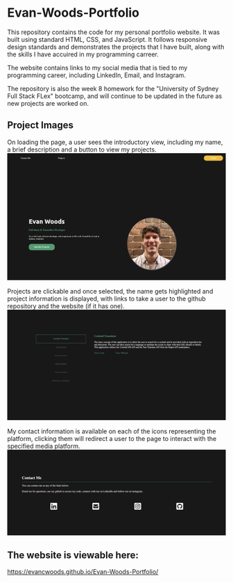 # Evan-Woods-Portfolio

This repository contains the code for my personal portfolio website. It was built using standard HTML, CSS, and JavaScript. It follows responsive design standards and demonstrates the projects that I have built, along with the skills I have accuired in my programming carreer.

The website contains links to my social media that is tied to my programming career, including LinkedIn, Email, and Instagram. 

The repository is also the week 8 homework for the "University of Sydney Full Stack FLex" bootcamp, and will continue to be updated in the future as new projects are worked on.

## Project Images

On loading the page, a user sees the introductory view, including my name, a brief description and a button to view my projects.
![Landing view](./Assets/landing.png)


Projects are clickable and once selected, the name gets highlighted and project information is displayed, with links to take a user to the github repository and the website (if it has one).
![projects view](./Assets/projects.png)


My contact information is available on each of the icons representing the platform, clicking them will redirect a user to the page to interact with the specified media platform.
![contact view](./Assets/contact.png)


## The website is viewable here:
https://evancwoods.github.io/Evan-Woods-Portfolio/ 
